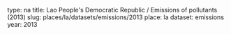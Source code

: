 type: na
title: Lao People's Democratic Republic / Emissions of pollutants (2013)
slug: places/la/datasets/emissions/2013
place: la
dataset: emissions
year: 2013
